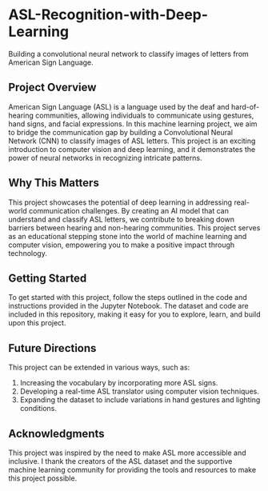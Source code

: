 # ASL-Recognition-with-Deep-Learning
Building a convolutional neural network to classify images of letters from American Sign Language.

## Project Overview

American Sign Language (ASL) is a language used by the deaf and hard-of-hearing communities, allowing individuals to communicate using gestures, hand signs, and facial expressions. In this machine learning project, we aim to bridge the communication gap by building a Convolutional Neural Network (CNN) to classify images of ASL letters. This project is an exciting introduction to computer vision and deep learning, and it demonstrates the power of neural networks in recognizing intricate patterns.

## Why This Matters

This project showcases the potential of deep learning in addressing real-world communication challenges. By creating an AI model that can understand and classify ASL letters, we contribute to breaking down barriers between hearing and non-hearing communities. This project serves as an educational stepping stone into the world of machine learning and computer vision, empowering you to make a positive impact through technology.

## Getting Started

To get started with this project, follow the steps outlined in the code and instructions provided in the Jupyter Notebook. The dataset and code are included in this repository, making it easy for you to explore, learn, and build upon this project.

## Future Directions

This project can be extended in various ways, such as:
1. Increasing the vocabulary by incorporating more ASL signs.
2. Developing a real-time ASL translator using computer vision techniques.
3. Expanding the dataset to include variations in hand gestures and lighting conditions.

## Acknowledgments

This project was inspired by the need to make ASL more accessible and inclusive. I thank the creators of the ASL dataset and the supportive machine learning community for providing the tools and resources to make this project possible.
